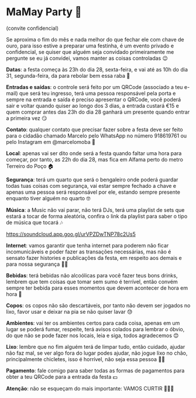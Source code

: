 # MaMay Party 🍼
(convite confidencial)

Se aproxima o fim do mês e nada melhor do que fechar ele com chave de ouro, para isso estive a preparar uma festinha, é um evento privado e confidencial, se quiser que alguém seja convidado primeiramente me pergunte se eu já convidei, vamos manter as coisas controladas 😉

**Datas**: a festa começa às 23h do dia 28, sexta-feira, e vai até as 10h do dia 31, segunda-feira, da para rebolar bem essa raba 🍑 

**Entradas e saídas**: o controle será feito por um QRCode (associado a teu e-mail) que será teu ingresso, terá uma pessoa responsável pela porta e sempre na entrada e saída é preciso apresentar o QRCode, você poderá sair e voltar quando quiser ao longo dos 3 dias, a entrada custará €15 e quem comprar antes das 23h do dia 28 ganhará um presente quando entrar a primeira vez 😏

**Contato**: qualquer contato que precisar fazer sobre a festa deve ser feito para o cidadão chamado Marcelo pelo WhatsApp no número 918619761 ou pelo Instagram em @marcelomoba 🥸 

**Local**: apenas vai ser dito onde será a festa quando faltar uma hora para começar, por tanto, as 22h do dia 28, mas fica em Alfama perto do metro Terreiro do Poço 🏠

**Segurança**: terá um quarto que será o bengaleiro onde poderá guardar todas tuas coisas com segurança, vai estar sempre fechado a chave e apenas uma pessoa será responsável por ele, estando sempre presente enquanto tiver alguém no quarto 🤓

**Música**: a Music não vai parar, não terá DJs, terá uma playlist de sets que estará a tocar de forma aleatória, confira o link da playlist para saber o tipo de música que tocará 🎶 

https://soundcloud.app.goo.gl/urVPZDwTNP78c2Us5

**Internet**: vamos garantir que tenha internet para poderem não ficar incomunicáveis e poder fazer as transações necessárias, mas não é sensato fazer histories e publicações da festa, em respeito aos demais e para nossa segurança 👮‍♀️ 

**Bebidas**: terá bebidas não alcoólicas para você fazer teus bons drinks, lembrem que tem coisas que tomar sem sumo é terrível, então convém sempre ter bebida para esses momentos que devem acontecer de hora em hora 🤣

**Copos**: os copos não são descartáveis, por tanto não devem ser jogados no lixo, favor usar e deixar na pia se não quiser lavar 😓

**Ambientes**: vai ter os ambientes certos para cada coisa, apenas em um lugar se poderá fumar, respeite, terá avisos colados para lembrar o óbvio, do que não se pode fazer nos locais, leia e siga, todos agradecemos 😊

**Lixo**: lembre que no fim alguém terá de limpar tudo, então cuidado, ajudar não faz mal, se ver algo fora do lugar podes ajudar, não jogue lixo no chão, principalmente chicletes, isso é horrível, não seja essa pessoa 🙏🏼

**Pagamento**: fale comigo para saber todas as formas de pagamentos para obter a teu QRCode para a entrada da festa 💵 

**Atenção**: não se esqueçam do mais importante: VAMOS CURTIR 🥳🥳🥳
